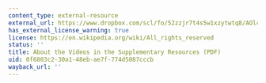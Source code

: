 ```yaml
---
content_type: external-resource
external_url: https://www.dropbox.com/scl/fo/52zzjr7t4s5w1xzytwtq8/AOlcy3ZuSx2cawSgwcBxjaw/Supplementary%20Resources/Videos?dl=0&preview=25-1-27_About+the+Videos+in+the+Supplementary+Resources.pdf&rlkey=qojtvzyd9q8cpudjtvj939i69&subfolder_nav_tracking=1
has_external_license_warning: true
license: https://en.wikipedia.org/wiki/All_rights_reserved
status: ''
title: About the Videos in the Supplementary Resources (PDF)
uid: 0f6803c2-30a1-48eb-ae7f-774d5087cccb
wayback_url: ''
---
```

